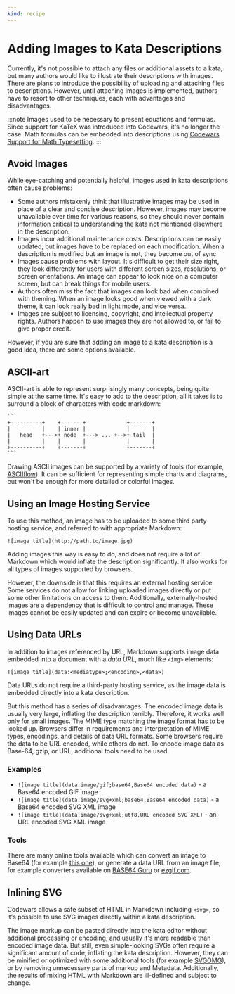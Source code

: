 ```yaml
---
kind: recipe
---
```


# Adding Images to Kata Descriptions

Currently, it's not possible to attach any files or additional assets to a kata, but many authors would like to illustrate their descriptions with images. There are plans to introduce the possibility of uploading and attaching files to descriptions. However, until attaching images is implemented, authors have to resort to other techniques, each with advantages and disadvantages.

:::note
Images used to be necessary to present equations and formulas. Since support for KaTeX was introduced into Codewars, it's no longer the case. Math formulas can be embedded into descriptions using [Codewars Support for Math Typesetting][markdown-extension-math].
:::


## Avoid Images

While eye-catching and potentially helpful, images used in kata descriptions often cause problems:

- Some authors mistakenly think that illustrative images may be used in place of a clear and concise description. However, images may become unavailable over time for various reasons, so they should never contain information critical to understanding the kata not mentioned elsewhere in the description.
- Images incur additional maintenance costs. Descriptions can be easily updated, but images have to be replaced on each modification. When a description is modified but an image is not, they become out of sync.
- Images cause problems with layout. It's difficult to get their size right, they look differently for users with different screen sizes, resolutions, or screen orientations. An image can appear to look nice on a computer screen, but can break things for mobile users.
- Authors often miss the fact that images can look bad when combined with theming. When an image looks good when viewed with a dark theme, it can look really bad in light mode, and vice versa.
- Images are subject to licensing, copyright, and intellectual property rights. Authors happen to use images they are not allowed to, or fail to give proper credit.

However, if you are sure that adding an image to a kata description is a good idea, there are some options available.


## ASCII-art

ASCII-art is able to represent surprisingly many concepts, being quite simple at the same time. It's easy to add to the description, all it takes is to surround a block of characters with code markdown:

~~~
```
+----------+    +-------+             +-------+
|          |    | inner |             |       |
|   head   +--->+ node  +---> ... +-->+ tail  |
|          |    |       |             |       |
+----------+    +-------+             +-------+
```
~~~

Drawing ASCII images can be supported by a variety of tools (for example, [ASCIIflow](http://asciiflow.com/)). It can be sufficient for representing simple charts and diagrams, but won't be enough for more detailed or colorful images.


## Using an Image Hosting Service

To use this method, an image has to be uploaded to some third party hosting service, and referred to with appropriate Markdown:

`![image title](http://path.to/image.jpg)`

Adding images this way is easy to do, and does not require a lot of Markdown which would inflate the description significantly. It also works for all types of images supported by browsers.

However, the downside is that this requires an external hosting service. Some services do not allow for linking uploaded images directly or put some other limitations on access to them. Additionally, externally-hosted images are a dependency that is difficult to control and manage. These images cannot be easily updated and can expire or become unavailable.


## Using Data URLs

In addition to images referenced by URL, Markdown supports image data embedded into a document with a _data URL_, much like `<img>` elements:

`![image title](data:<mediatype>;<encoding>,<data>)`

Data URLs do not require a third-party hosting service, as the image data is embedded directly into a kata description.

But this method has a series of disadvantages. The encoded image data is usually very large, inflating the description terribly. Therefore, it works well only for small images. The MIME type matching the image format has to be looked up. Browsers differ in requirements and interpretation of MIME types, encodings, and details of data URL formats. Some browsers require the data to be URL encoded, while others do not. To encode image data as Base-64, gzip, or URL, additional tools need to be used.

### Examples

- `![image title](data:image/gif;base64,Base64 encoded data)` - a Base64 encoded GIF image
- `![image title](data:image/svg+xml;base64,Base64 encoded data)` - a Base64 encoded SVG XML image
- `![image title](data:image/svg+xml;utf8,URL encoded SVG XML)` - an URL encoded SVG XML image

### Tools

There are many online tools available which can convert an image to Base64 (for example [this one](https://www.motobit.com/util/base64-decoder-encoder.asp)), or generate a data URL from an image file, for example converters available on [BASE64 Guru](https://base64.guru/converter/encode/image) or [ezgif.com](https://ezgif.com/image-to-datauri). 


## Inlining SVG

Codewars allows a safe subset of HTML in Markdown including `<svg>`, so it's possible to use SVG images directly within a kata description.

The image markup can be pasted directly into the kata editor without additional processing or encoding, and usually it's more readable than encoded image data.
But still, even simple-looking SVGs often require a significant amount of code, inflating the kata description. However, they can be minified or optimized with some additional tools (for example [SVGOMG][svgomg]), or by removing unnecessary parts of markup and Metadata. Additionally, the results of mixing HTML with Markdown are ill-defined and subject to change.


[svgomg]: https://jakearchibald.github.io/svgomg/
[markdown-extension-math]: /references/markdown/extensions/#math-typesetting
